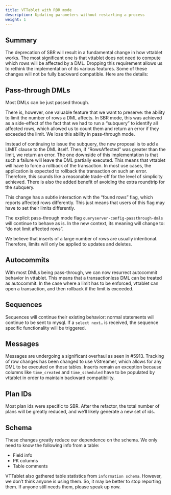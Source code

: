 ```yaml
---
title: VTTablet with RBR mode
description: Updating parameters without restarting a process
weight: 1
---
```

## Summary
The deprecation of SBR will result in a fundamental change in how vttablet works. The most significant one is that vttablet does not need to compute which rows will be affected by a DML. Dropping this requirement allows us to rethink the implementation of its various features. Some of these changes will not be fully backward compatible. Here are the details:

## Pass-through DMLs
Most DMLs can be just passed through.

There is, however, one valuable feature that we want to preserve: the ability to limit the number of rows a DML affects. In SBR mode, this was achieved as a side-effect of the fact that we had to run a “subquery” to identify all affected rows, which allowed us to count them and return an error if they exceeded the limit. We lose this ability in pass-through mode.

Instead of continuing to issue the subquery, the new proposal is to add a LIMIT clause to the DML itself. Then, if “RowsAffected” was greater than the limit, we return an error. The one downside of this implementation is that such a failure will leave the DML partially executed. This means that vttablet will have to force a rollback of the transaction. In most use cases, the application is expected to rollback the transaction on such an error. Therefore, this sounds like a reasonable trade-off for the level of simplicity achieved. There is also the added benefit of avoiding the extra roundtrip for the subquery.

This change has a subtle interaction with the “found rows” flag, which reports affected rows differently. This just means that users of this flag may have to set their limits differently.

The explicit pass-through mode flag `queryserver-config-passthrough-dmls` will continue to behave as is. In the new context, its meaning will change to: “do not limit affected rows”.

We believe that inserts of a large number of rows are usually intentional. Therefore, limits will only be applied to updates and deletes.

## Autocommits
With most DMLs being pass-through, we can now resurrect autocommit behavior in vttablet. This means that a transactionless DML can be treated as autocommit. In the case where a limit has to be enforced, vttablet can open a transaction, and then rollback if the limit is exceeded.

## Sequences
Sequences will continue their existing behavior: normal statements will continue to be sent to mysql. If a `select next…` is received, the sequence specific functionality will be triggered.

## Messages
Messages are undergoing a significant overhaul as seen in #5913. Tracking of row changes has been changed to use VStreamer, which allows for any DML to be executed on those tables. Inserts remain an exception because columns like `time_created` and `time_scheduled` have to be populated by vttablet in order to maintain backward compatibility.

## Plan IDs
Most plan ids were specific to SBR. After the refactor, the total number of plans will be greatly reduced, and we’ll likely generate a new set of ids.

## Schema
These changes greatly reduce our dependence on the schema. We only need to know the following info from a table:
* Field info
* PK columns
* Table comments

VTTablet also gathered table statistics from `information schema`. However, we don’t think anyone is using them. So, it may be better to stop reporting them. If anyone still needs them, please speak up now.
